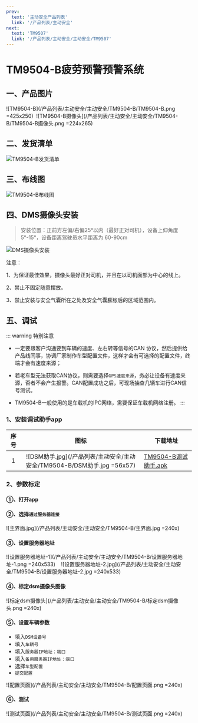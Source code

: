 ```yaml
---
prev:
  text: '主动安全产品列表'
  link: '/产品列表/主动安全'
next:
  text: 'TM9507'
  link: '/产品列表/主动安全/主动安全/TM9507'
---
```


# TM9504-B疲劳预警预警系统

## 一、产品图片

![TM9504-B](/产品列表/主动安全/主动安全/TM9504-B/TM9504-B.png =425x250)&nbsp;
![TM9504-B摄像头](/产品列表/主动安全/主动安全/TM9504-B/TM9504-B摄像头.png =224x265)

## 二、发货清单

![TM9504-B发货清单](/产品列表/主动安全/主动安全/TM9504-B/TM9504-B发货清单.png )

## 三、布线图

![TM9504-B布线图](/产品列表/主动安全/主动安全/TM9504-B/TM9504-B布线图.png )

## 四、DMS摄像头安装

> 安装位置：正前方左偏/右偏25°以内（最好正对司机），设备上仰角度 5°-15°，设备距离驾驶员水平距离为 60-90cm

![DMS摄像头安装](/产品列表/主动安全/主动安全/TM9504-B/DMS摄像头安装.png )

注意：

1、为保证最佳效果，摄像头最好正对司机，并且在以司机面部为中心的线上。

2、禁止不固定随意摆放。

3、禁止安装与安全气囊所在之处及安全气囊膨胀后的区域范围内。

## 五、调试

::: warning 特别注意
- 一定要跟客户沟通要到车辆的速度、左右转等信号的CAN 协议，然后提供给产品线同事，协调厂家制作车型配置文件，这样才会有可选择的配置文件，终端才会有速度来源；

- 若老车型无法获取CAN协议，则需要选择`GPS速度来源`，务必让设备有速度来源，否者不会产生报警。CAN配置成功之后，可现场抽查几辆车进行CAN信号测试。

- TM9504-B一般使用的是车载机的IPC网络，需要保证车载机网络注册。
:::

### 1、安装调试助手app

| 序号 | 图标 | 下载地址 |
| :-: | :-: | --- |
| 1 | ![DSM助手.jpg](/产品列表/主动安全/主动安全/TM9504-B/DSM助手.jpg =56x57) |  [TM9504-B调试助手.apk](/blog/产品列表/主动安全/主动安全/TM9504-B/TM9504-B调试助手.apk)  |

### 2、参数标定

#### ①、打开app

#### ②、选择`通过服务器连接`

![主界面.jpg](/产品列表/主动安全/主动安全/TM9504-B/主界面.jpg =240x)&nbsp;

#### ③、设置服务器地址

![设置服务器地址-1](/产品列表/主动安全/主动安全/TM9504-B/设置服务器地址-1.png =240x533)&nbsp;&nbsp;&nbsp;
![设置服务器地址-2.jpg](/产品列表/主动安全/主动安全/TM9504-B/设置服务器地址-2.jpg =240x533)

#### ④、标定dsm摄像头图像

![标定dsm摄像头](/产品列表/主动安全/主动安全/TM9504-B/标定dsm摄像头.png =240x)&nbsp;

#### ⑤、设置车辆参数

- 填入`DSM设备号`
- 填入`车辆号`
- 填入`服务器IP地址：端口`
- 填入`备用服务器IP地址：端口`
- 选择`车型配置`
- `提交配置`

![配置页面](/产品列表/主动安全/主动安全/TM9504-B/配置页面.png =240x)&nbsp;

#### ⑥、测试

![测试页面](/产品列表/主动安全/主动安全/TM9504-B/测试页面.png =240x)&nbsp;

